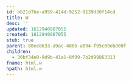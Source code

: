 ```yaml
---
id: bb21d7be-a959-414d-9252-9139d30f14cd
title: W
desc: ''
updated: 1612940987055
created: 1612940987055
stub: true
parent: 80ee8633-a9ac-480b-a894-f95c09ebd00f
children:
  - 30bf34e0-9d9b-41a1-8f09-7b2d99863313
fname: html.w
hpath: html.w
---
```



